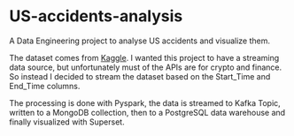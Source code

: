 # US-accidents-analysis

A Data Engineering project to analyse US accidents and visualize them.

The dataset comes from [Kaggle](https://www.kaggle.com/datasets/sobhanmoosavi/us-accidents). I wanted this project to have a streaming data source, but unfortunately must of the APIs are for crypto and finance. So instead I decided to stream the dataset based on the Start_Time and End_Time columns.

The processing is done with Pyspark, the data is streamed to Kafka Topic, written to a MongoDB collection, then to a PostgreSQL data warehouse and finally visualized with Superset.
